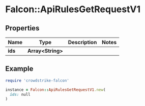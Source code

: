 # Falcon::ApiRulesGetRequestV1

## Properties

| Name | Type | Description | Notes |
| ---- | ---- | ----------- | ----- |
| **ids** | **Array&lt;String&gt;** |  |  |

## Example

```ruby
require 'crowdstrike-falcon'

instance = Falcon::ApiRulesGetRequestV1.new(
  ids: null
)
```

